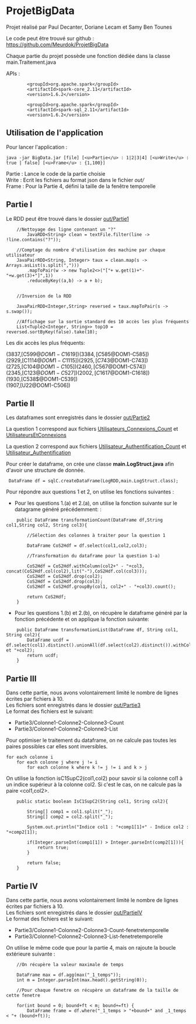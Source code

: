 # ProjetBigData

Projet réalisé par Paul Decanter, Doriane Lecam et Samy Ben Tounes
 
Le code peut être trouvé sur github : https://github.com/Meurdok/ProjetBigData

Chaque partie du projet possède une fonction dédiée dans la classe main.Traitement.java


APIs :

            <groupId>org.apache.spark</groupId>
            <artifactId>spark-core_2.11</artifactId>
            <version>1.6.2</version>

            <groupId>org.apache.spark</groupId>
            <artifactId>spark-sql_2.11</artifactId>
            <version>1.6.2</version>

## Utilisation de l'application

Pour lancer l'application :

    java -jar BigData.jar [file] [<u>Partie</u> : 1|2|3|4] [<u>Write</u> : true | false] [<u>Frame</u> : {1,100}]

Partie : Lance le code de la partie choisie  
Write : Ecrit les fichiers au format json dans le fichier <i>out/</i>   
Frame : Pour la Partie 4, défini la taille de la fenêtre temporelle  
## Partie I

Le RDD peut être trouvé dans le dossier <u>out/Partie1</u>

```
    //Nettoyage des ligne contenant un "?"
        JavaRDD<String> clean = textFile.filter(line -> !line.contains("?"));

    //Comptage du nombre d'utilisation des machine par chaque utilisateur
    JavaPairRDD<String, Integer> taux = clean.map(s -> Arrays.asList(s.split(",")))
        .mapToPair(w -> new Tuple2<>("["+ w.get(1)+"-"+w.get(3)+"]",1))
        .reduceByKey((a,b) -> a + b);


    //Inversion de la RDD

    JavaPairRDD<Integer,String> reversed = taux.mapToPair(s -> s.swap());

    //Affichage sur la sortie standard des 10 accès les plus fréquents
    List<Tuple2<Integer, String>> top10 = reversed.sortByKey(false).take(10);
```

Les dix accès les plus fréquents:

(3837,[C599$@DOM1-C1619])  
(3384,[C585$@DOM1-C585])  
(2929,[C1114$@DOM1-C1115])  
(2925,[C743$@DOM1-C743])  
(2725,[C104$@DOM1-C105])  
(2460,[C567$@DOM1-C574])  
(2345,[C123$@DOM1-C527])  
(2002,[C1617$@DOM1-C1618])  
(1930,[C538$@DOM1-C539])  
(1907,[U22@DOM1-C506])

## Partie II

Les dataframes sont enregistrés dans le dossier <u>out/Partie2</u>

La question 1 correspond aux fichiers <u>Utilisateurs_Connexions_Count</u> et <u>UtilisateursEtConnexions</u>  

La question 2 correspond aux fichiers <u>Utilisateur_Authentification_Count</u> et <u>Utilisateur_Authentification</u> 
 
Pour créer le dataframe, on crée une classe <b>main.LogStruct.java</b> afin d'avoir une structure de donnée.

```
 DataFrame df = sqlC.createDataFrame(LogRDD,main.LogStruct.class);
```

Pour répondre aux questions 1 et 2, on utilise les fonctions suivantes :

- Pour les questions 1.(a) et 2.(a), on utilise la fonction suivante sur le datagrame généré précédemment: :

```
    public DataFrame transformationCount(DataFrame df,String col1,String col2, String col3){

        //Sélection des colonnes à traiter pour la question 1

        DataFrame CoS2Hdf = df.select(col1,col2,col3);

        //Transformation du dataframe pour la question 1-a)

        CoS2Hdf = CoS2Hdf.withColumn(col2+" - "+col3, concat(CoS2Hdf.col(col2),lit("-"),CoS2Hdf.col(col3)));
        CoS2Hdf = CoS2Hdf.drop(col2);
        CoS2Hdf = CoS2Hdf.drop(col3);
        CoS2Hdf = CoS2Hdf.groupBy(col1, col2+" - "+col3).count();

        return CoS2Hdf;
    }
```
- Pour les questions 1.(b) et 2.(b), on récupère le dataframe généré par la fonction précédente et on applique la fonction suivante:

```
    public DataFrame transformationList(DataFrame df, String col1, String col2){
        DataFrame ucdf = df.select(col1).distinct().unionAll(df.select(col2).distinct()).withColumnRenamed(col1,col1+" et "+col2);
        return ucdf;
    }
```

## Partie III

Dans cette partie, nous avons volontairement limité le nombre de lignes écrites par fichiers à 10.  
Les fichiers sont enregistrés dans le dossier <u>out/Partie3</u>  
Le format des fichiers est le suivant: 

- Partie3/Colonne1-Colonne2-Colonne3-Count
- Partie3/Colonne1-Colonne2-Colonne3-List

Pour optimiser le traitement du dataframe, on ne calcule pas toutes les paires possibles car elles sont inversibles.
```
for each colonne i
    for each colonne j where j != i
        for each colonne k where k != j != i and k > j
```
On utilise la fonction isC1SupC2(col1,col2) pour savoir
 si la colonne col1 à un indice supérieur à la colonne col2. Si c'est le cas, on ne calcule pas la paire <col1,col2>.

``` 
    public static boolean IsC1SupC2(String col1, String col2){

        String[] comp1 = col1.split("_");
        String[] comp2 = col2.split("_");

        System.out.println("Indice col1 : "+comp1[1]+" - Indice col2 : "+comp2[1]);

        if(Integer.parseInt(comp1[1]) > Integer.parseInt(comp2[1])){
            return true;
        }

        return false;
    }
```

## Partie IV

Dans cette partie, nous avons volontairement limité le nombre de lignes écrites par fichiers à 10.  
Les fichiers sont enregistrés dans le dossier <u>out/PartieIV</u>  
Le format des fichiers est le suivant: 

* Partie3/Colonne1-Colonne2-Colonne3-Count-fenetretemporelle
* Partie3/Colonne1-Colonne2-Colonne3-List-fenetretemporelle

On utilise le même code que pour la partie 4, mais on rajoute la boucle extérieure suivante :

```
    //On récupère la valeur maximale de temps

    DataFrame max = df.agg(max("_1_temps"));
    int m = Integer.parseInt(max.head().getString(0));
    
    //Pour chaque fenetre on récupère un dataframe de la taille de cette fenetre

    for(int bound = 0; bound+ft < m; bound+=ft) {
        DataFrame frame = df.where("_1_temps > "+bound+" and _1_temps < "+ (bound+ft));
```
